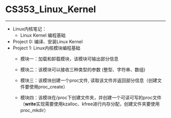 # CS353_Linux_Kernel

------------

 - Linux内核笔记：
    - Linux Kernel 编程基础
 - Project 0: 编译、安装Linux Kernel
- Project 1: Linux内核模块编程基础
  - 模块一：加载和卸载模块，该模块可输出部分信息

  - 模块二：该模块可以接收三种类型的参数 (整型、字符串、数组)

  - 模块三：该模块创建一个proc文件, 读取该文件并返回部分信息（创建文件要使用proc_create）

  - 模块四：该模块在/proc下创建文件夹，并创建一个可读可写的proc文件（**write**实现需要使用kzalloc、kfree进行内存分配，创建文件夹要使用proc_mkdir）
